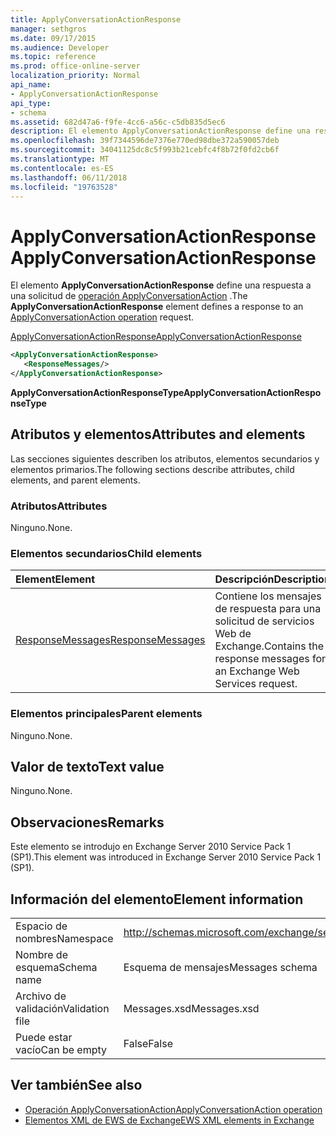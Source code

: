 ```yaml
---
title: ApplyConversationActionResponse
manager: sethgros
ms.date: 09/17/2015
ms.audience: Developer
ms.topic: reference
ms.prod: office-online-server
localization_priority: Normal
api_name:
- ApplyConversationActionResponse
api_type:
- schema
ms.assetid: 682d47a6-f9fe-4cc6-a56c-c5db835d5ec6
description: El elemento ApplyConversationActionResponse define una respuesta a una solicitud de operación ApplyConversationAction.
ms.openlocfilehash: 39f7344596de7376e770ed98dbe372a590057deb
ms.sourcegitcommit: 34041125dc8c5f993b21cebfc4f8b72f0fd2cb6f
ms.translationtype: MT
ms.contentlocale: es-ES
ms.lasthandoff: 06/11/2018
ms.locfileid: "19763528"
---
```

# <a name="applyconversationactionresponse"></a><span data-ttu-id="8cd7a-103">ApplyConversationActionResponse</span><span class="sxs-lookup"><span data-stu-id="8cd7a-103">ApplyConversationActionResponse</span></span>

<span data-ttu-id="8cd7a-104">El elemento **ApplyConversationActionResponse** define una respuesta a una solicitud de [operación ApplyConversationAction](applyconversationaction-operation.md) .</span><span class="sxs-lookup"><span data-stu-id="8cd7a-104">The **ApplyConversationActionResponse** element defines a response to an [ApplyConversationAction operation](applyconversationaction-operation.md) request.</span></span> 
  
[<span data-ttu-id="8cd7a-105">ApplyConversationActionResponse</span><span class="sxs-lookup"><span data-stu-id="8cd7a-105">ApplyConversationActionResponse</span></span>](applyconversationactionresponse.md)
  
```XML
<ApplyConversationActionResponse>
   <ResponseMessages/>
</ApplyConversationActionResponse>
```

 <span data-ttu-id="8cd7a-106">**ApplyConversationActionResponseType**</span><span class="sxs-lookup"><span data-stu-id="8cd7a-106">**ApplyConversationActionResponseType**</span></span>
## <a name="attributes-and-elements"></a><span data-ttu-id="8cd7a-107">Atributos y elementos</span><span class="sxs-lookup"><span data-stu-id="8cd7a-107">Attributes and elements</span></span>

<span data-ttu-id="8cd7a-108">Las secciones siguientes describen los atributos, elementos secundarios y elementos primarios.</span><span class="sxs-lookup"><span data-stu-id="8cd7a-108">The following sections describe attributes, child elements, and parent elements.</span></span>
  
### <a name="attributes"></a><span data-ttu-id="8cd7a-109">Atributos</span><span class="sxs-lookup"><span data-stu-id="8cd7a-109">Attributes</span></span>

<span data-ttu-id="8cd7a-110">Ninguno.</span><span class="sxs-lookup"><span data-stu-id="8cd7a-110">None.</span></span>
  
### <a name="child-elements"></a><span data-ttu-id="8cd7a-111">Elementos secundarios</span><span class="sxs-lookup"><span data-stu-id="8cd7a-111">Child elements</span></span>

|<span data-ttu-id="8cd7a-112">**Element**</span><span class="sxs-lookup"><span data-stu-id="8cd7a-112">**Element**</span></span>|<span data-ttu-id="8cd7a-113">**Descripción**</span><span class="sxs-lookup"><span data-stu-id="8cd7a-113">**Description**</span></span>|
|:-----|:-----|
|[<span data-ttu-id="8cd7a-114">ResponseMessages</span><span class="sxs-lookup"><span data-stu-id="8cd7a-114">ResponseMessages</span></span>](responsemessages.md) <br/> |<span data-ttu-id="8cd7a-115">Contiene los mensajes de respuesta para una solicitud de servicios Web de Exchange.</span><span class="sxs-lookup"><span data-stu-id="8cd7a-115">Contains the response messages for an Exchange Web Services request.</span></span>  <br/> |
   
### <a name="parent-elements"></a><span data-ttu-id="8cd7a-116">Elementos principales</span><span class="sxs-lookup"><span data-stu-id="8cd7a-116">Parent elements</span></span>

<span data-ttu-id="8cd7a-117">Ninguno.</span><span class="sxs-lookup"><span data-stu-id="8cd7a-117">None.</span></span>
  
## <a name="text-value"></a><span data-ttu-id="8cd7a-118">Valor de texto</span><span class="sxs-lookup"><span data-stu-id="8cd7a-118">Text value</span></span>

<span data-ttu-id="8cd7a-119">Ninguno.</span><span class="sxs-lookup"><span data-stu-id="8cd7a-119">None.</span></span>
  
## <a name="remarks"></a><span data-ttu-id="8cd7a-120">Observaciones</span><span class="sxs-lookup"><span data-stu-id="8cd7a-120">Remarks</span></span>

<span data-ttu-id="8cd7a-121">Este elemento se introdujo en Exchange Server 2010 Service Pack 1 (SP1).</span><span class="sxs-lookup"><span data-stu-id="8cd7a-121">This element was introduced in Exchange Server 2010 Service Pack 1 (SP1).</span></span>
  
## <a name="element-information"></a><span data-ttu-id="8cd7a-122">Información del elemento</span><span class="sxs-lookup"><span data-stu-id="8cd7a-122">Element information</span></span>

|||
|:-----|:-----|
|<span data-ttu-id="8cd7a-123">Espacio de nombres</span><span class="sxs-lookup"><span data-stu-id="8cd7a-123">Namespace</span></span>  <br/> |http://schemas.microsoft.com/exchange/services/2006/messages  <br/> |
|<span data-ttu-id="8cd7a-124">Nombre de esquema</span><span class="sxs-lookup"><span data-stu-id="8cd7a-124">Schema name</span></span>  <br/> |<span data-ttu-id="8cd7a-125">Esquema de mensajes</span><span class="sxs-lookup"><span data-stu-id="8cd7a-125">Messages schema</span></span>  <br/> |
|<span data-ttu-id="8cd7a-126">Archivo de validación</span><span class="sxs-lookup"><span data-stu-id="8cd7a-126">Validation file</span></span>  <br/> |<span data-ttu-id="8cd7a-127">Messages.xsd</span><span class="sxs-lookup"><span data-stu-id="8cd7a-127">Messages.xsd</span></span>  <br/> |
|<span data-ttu-id="8cd7a-128">Puede estar vacío</span><span class="sxs-lookup"><span data-stu-id="8cd7a-128">Can be empty</span></span>  <br/> |<span data-ttu-id="8cd7a-129">False</span><span class="sxs-lookup"><span data-stu-id="8cd7a-129">False</span></span>  <br/> |
   
## <a name="see-also"></a><span data-ttu-id="8cd7a-130">Ver también</span><span class="sxs-lookup"><span data-stu-id="8cd7a-130">See also</span></span>

- [<span data-ttu-id="8cd7a-131">Operación ApplyConversationAction</span><span class="sxs-lookup"><span data-stu-id="8cd7a-131">ApplyConversationAction operation</span></span>](applyconversationaction-operation.md)
- [<span data-ttu-id="8cd7a-132">Elementos XML de EWS de Exchange</span><span class="sxs-lookup"><span data-stu-id="8cd7a-132">EWS XML elements in Exchange</span></span>](ews-xml-elements-in-exchange.md)


